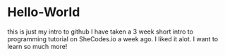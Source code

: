 # Hello-World

this is just my intro to github
I have taken a 3 week short intro to programming tutorial on SheCodes.io a week ago. I liked it alot. I want to learn so much more! 
